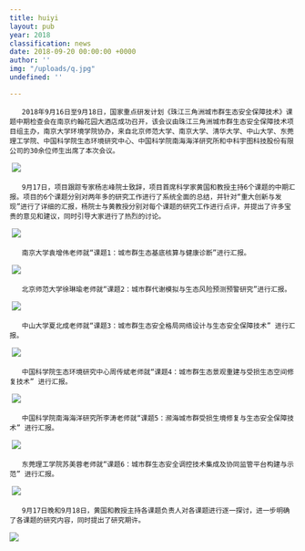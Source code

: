 ```yaml
---
title: huiyi
layout: pub
year: 2018
classification: news
date: 2018-09-20 00:00:00 +0000
author: ''
img: "/uploads/q.jpg"
undefined: ''

---
```

       2018年9月16日至9月18日，国家重点研发计划《珠江三角洲城市群生态安全保障技术》课题中期检查会在南京约翰花园大酒店成功召开，该会议由珠江三角洲城市群生态安全保障技术项目组主办，南京大学环境学院协办，来自北京师范大学、南京大学、清华大学、中山大学、东莞理工学院、中国科学院生态环境研究中心、中国科学院南海海洋研究所和中科宇图科技股份有限公司的30余位师生出席了本次会议。

 ![](/uploads/q.jpg)

       9月17日，项目跟踪专家杨志峰院士致辞，项目首席科学家黄国和教授主持6个课题的中期汇报。项目的6个课题分别对两年多的研究工作进行了系统全面的总结，并针对“重大创新与发现”进行了详细的汇报，杨院士与黄教授分别对每个课题的研究工作进行点评，并提出了许多宝贵的意见和建议，同时引导大家进行了热烈的讨论。

 ![](/uploads/w.jpg) 

       南京大学袁增伟老师就“课题1：城市群生态基底核算与健康诊断”进行汇报。

 ![](/uploads/e-1.jpg)

       北京师范大学徐琳瑜老师就“课题2：城市群代谢模拟与生态风险预测预警研究”进行汇报。

 ![](/uploads/r.jpg)

       中山大学夏北成老师就“课题3：城市群生态安全格局网络设计与生态安全保障技术” 进行汇报。

 ![](/uploads/t.jpg)

       中国科学院生态环境研究中心周传斌老师就“课题4：城市群生态景观重建与受损生态空间修复技术” 进行汇报。

 ![](/uploads/y.jpg)

       中国科学院南海海洋研究所李涛老师就“课题5：濒海城市群受损生境修复与生态安全保障技术” 进行汇报。

 ![](/uploads/u.jpg)

       东莞理工学院苏美蓉老师就“课题6：城市群生态安全调控技术集成及协同监管平台构建与示范” 进行汇报。

 ![](/uploads/i-1.jpg)

       9月17日晚和9月18日，黄国和教授主持各课题负责人对各课题进行逐一探讨，进一步明确了各课题的研究内容，同时提出了研究期许。

![](/uploads/o.jpg)